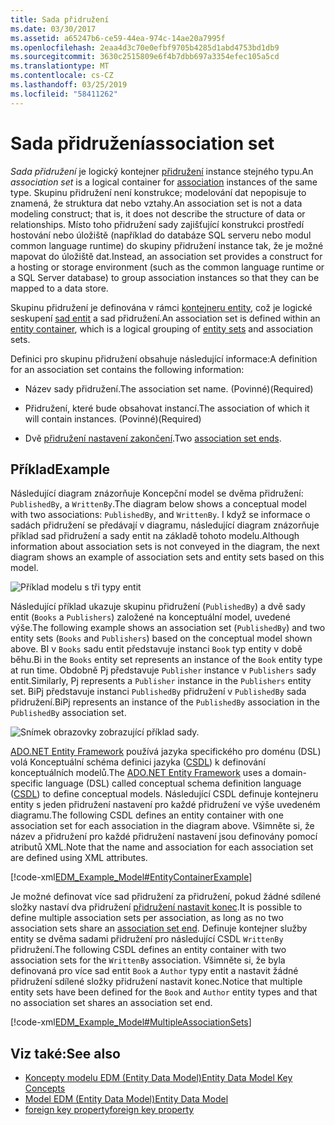 ```yaml
---
title: Sada přidružení
ms.date: 03/30/2017
ms.assetid: a65247b6-ce59-44ea-974c-14ae20a7995f
ms.openlocfilehash: 2eaa4d3c70e0efbf9705b4285d1abd4753bd1db9
ms.sourcegitcommit: 3630c2515809e6f4b7dbb697a3354efec105a5cd
ms.translationtype: MT
ms.contentlocale: cs-CZ
ms.lasthandoff: 03/25/2019
ms.locfileid: "58411262"
---
```

# <a name="association-set"></a><span data-ttu-id="0dbd2-102">Sada přidružení</span><span class="sxs-lookup"><span data-stu-id="0dbd2-102">association set</span></span>
<span data-ttu-id="0dbd2-103">*Sada přidružení* je logický kontejner [přidružení](../../../../docs/framework/data/adonet/association-type.md) instance stejného typu.</span><span class="sxs-lookup"><span data-stu-id="0dbd2-103">An *association set* is a logical container for [association](../../../../docs/framework/data/adonet/association-type.md) instances of the same type.</span></span> <span data-ttu-id="0dbd2-104">Skupinu přidružení není konstrukce; modelování dat nepopisuje to znamená, že struktura dat nebo vztahy.</span><span class="sxs-lookup"><span data-stu-id="0dbd2-104">An association set is not a data modeling construct; that is, it does not describe the structure of data or relationships.</span></span> <span data-ttu-id="0dbd2-105">Místo toho přidružení sady zajišťující konstrukci prostředí hostování nebo úložiště (například do databáze SQL serveru nebo modul common language runtime) do skupiny přidružení instance tak, že je možné mapovat do úložiště dat.</span><span class="sxs-lookup"><span data-stu-id="0dbd2-105">Instead, an association set provides a construct for a hosting or storage environment (such as the common language runtime or a SQL Server database) to group association instances so that they can be mapped to a data store.</span></span>  
  
 <span data-ttu-id="0dbd2-106">Skupinu přidružení je definována v rámci [kontejneru entity](../../../../docs/framework/data/adonet/entity-container.md), což je logické seskupení [sad entit](../../../../docs/framework/data/adonet/entity-set.md) a sad přidružení.</span><span class="sxs-lookup"><span data-stu-id="0dbd2-106">An association set is defined within an [entity container](../../../../docs/framework/data/adonet/entity-container.md), which is a logical grouping of [entity sets](../../../../docs/framework/data/adonet/entity-set.md) and association sets.</span></span>  
  
 <span data-ttu-id="0dbd2-107">Definici pro skupinu přidružení obsahuje následující informace:</span><span class="sxs-lookup"><span data-stu-id="0dbd2-107">A definition for an association set contains the following information:</span></span>  
  
-   <span data-ttu-id="0dbd2-108">Název sady přidružení.</span><span class="sxs-lookup"><span data-stu-id="0dbd2-108">The association set name.</span></span> <span data-ttu-id="0dbd2-109">(Povinné)</span><span class="sxs-lookup"><span data-stu-id="0dbd2-109">(Required)</span></span>  
  
-   <span data-ttu-id="0dbd2-110">Přidružení, které bude obsahovat instancí.</span><span class="sxs-lookup"><span data-stu-id="0dbd2-110">The association of which it will contain instances.</span></span> <span data-ttu-id="0dbd2-111">(Povinné)</span><span class="sxs-lookup"><span data-stu-id="0dbd2-111">(Required)</span></span>  
  
-   <span data-ttu-id="0dbd2-112">Dvě [přidružení nastavení zakončení](../../../../docs/framework/data/adonet/association-set-end.md).</span><span class="sxs-lookup"><span data-stu-id="0dbd2-112">Two [association set ends](../../../../docs/framework/data/adonet/association-set-end.md).</span></span>  
  
## <a name="example"></a><span data-ttu-id="0dbd2-113">Příklad</span><span class="sxs-lookup"><span data-stu-id="0dbd2-113">Example</span></span>  
 <span data-ttu-id="0dbd2-114">Následující diagram znázorňuje Koncepční model se dvěma přidružení: `PublishedBy`, a `WrittenBy`.</span><span class="sxs-lookup"><span data-stu-id="0dbd2-114">The diagram below shows a conceptual model with two associations: `PublishedBy`, and `WrittenBy`.</span></span> <span data-ttu-id="0dbd2-115">I když se informace o sadách přidružení se předávají v diagramu, následující diagram znázorňuje příklad sad přidružení a sady entit na základě tohoto modelu.</span><span class="sxs-lookup"><span data-stu-id="0dbd2-115">Although information about association sets is not conveyed in the diagram, the next diagram shows an example of association sets and entity sets based on this model.</span></span>  
  
 ![Příklad modelu s tři typy entit](./media/association-set/example-model-three-entity-types.gif)  
  
 <span data-ttu-id="0dbd2-117">Následující příklad ukazuje skupinu přidružení (`PublishedBy`) a dvě sady entit (`Books` a `Publishers`) založené na konceptuální model, uvedené výše.</span><span class="sxs-lookup"><span data-stu-id="0dbd2-117">The following example shows an association set (`PublishedBy`) and two entity sets (`Books` and `Publishers`) based on the conceptual model shown above.</span></span> <span data-ttu-id="0dbd2-118">BI v `Books` sadu entit představuje instanci `Book` typ entity v době běhu.</span><span class="sxs-lookup"><span data-stu-id="0dbd2-118">Bi in the `Books` entity set represents an instance of the `Book` entity type at run time.</span></span> <span data-ttu-id="0dbd2-119">Obdobně Pj představuje `Publisher` instance v `Publishers` sady entit.</span><span class="sxs-lookup"><span data-stu-id="0dbd2-119">Similarly, Pj represents a `Publisher` instance in the `Publishers` entity set.</span></span> <span data-ttu-id="0dbd2-120">BiPj představuje instanci `PublishedBy` přidružení v `PublishedBy` sada přidružení.</span><span class="sxs-lookup"><span data-stu-id="0dbd2-120">BiPj represents an instance of the `PublishedBy` association in the `PublishedBy` association set.</span></span>  
  
 ![Snímek obrazovky zobrazující příklad sady.](./media/association-set/sets-example-association.gif)  
  
 <span data-ttu-id="0dbd2-122">[ADO.NET Entity Framework](../../../../docs/framework/data/adonet/ef/index.md) používá jazyka specifického pro doménu (DSL) volá Konceptuální schéma definici jazyka ([CSDL](../../../../docs/framework/data/adonet/ef/language-reference/csdl-specification.md)) k definování konceptuálních modelů.</span><span class="sxs-lookup"><span data-stu-id="0dbd2-122">The [ADO.NET Entity Framework](../../../../docs/framework/data/adonet/ef/index.md) uses a domain-specific language (DSL) called conceptual schema definition language ([CSDL](../../../../docs/framework/data/adonet/ef/language-reference/csdl-specification.md)) to define conceptual models.</span></span> <span data-ttu-id="0dbd2-123">Následující CSDL definuje kontejneru entity s jeden přidružení nastavení pro každé přidružení ve výše uvedeném diagramu.</span><span class="sxs-lookup"><span data-stu-id="0dbd2-123">The following CSDL defines an entity container with one association set for each association in the diagram above.</span></span> <span data-ttu-id="0dbd2-124">Všimněte si, že název a přidružení pro každé přidružení nastavení jsou definovány pomocí atributů XML.</span><span class="sxs-lookup"><span data-stu-id="0dbd2-124">Note that the name and association for each association set are defined using XML attributes.</span></span>  
  
 [!code-xml[EDM_Example_Model#EntityContainerExample](../../../../samples/snippets/xml/VS_Snippets_Data/edm_example_model/xml/books.edmx#entitycontainerexample)]  
  
 <span data-ttu-id="0dbd2-125">Je možné definovat více sad přidružení za přidružení, pokud žádné sdílené složky nastaví dva přidružení [přidružení nastavit konec](../../../../docs/framework/data/adonet/association-set-end.md).</span><span class="sxs-lookup"><span data-stu-id="0dbd2-125">It is possible to define multiple association sets per association, as long as no two association sets share an [association set end](../../../../docs/framework/data/adonet/association-set-end.md).</span></span> <span data-ttu-id="0dbd2-126">Definuje kontejner služby entity se dvěma sadami přidružení pro následující CSDL `WrittenBy` přidružení.</span><span class="sxs-lookup"><span data-stu-id="0dbd2-126">The following CSDL defines an entity container with two association sets for the `WrittenBy` association.</span></span> <span data-ttu-id="0dbd2-127">Všimněte si, že byla definovaná pro více sad entit `Book` a `Author` typy entit a nastavit žádné přidružení sdílené složky přidružení nastavit konec.</span><span class="sxs-lookup"><span data-stu-id="0dbd2-127">Notice that multiple entity sets have been defined for the `Book` and `Author` entity types and that no association set shares an association set end.</span></span>  
  
 [!code-xml[EDM_Example_Model#MultipleAssociationSets](../../../../samples/snippets/xml/VS_Snippets_Data/edm_example_model/xml/books3.edmx#multipleassociationsets)]  
  
## <a name="see-also"></a><span data-ttu-id="0dbd2-128">Viz také:</span><span class="sxs-lookup"><span data-stu-id="0dbd2-128">See also</span></span>
- [<span data-ttu-id="0dbd2-129">Koncepty modelu EDM (Entity Data Model)</span><span class="sxs-lookup"><span data-stu-id="0dbd2-129">Entity Data Model Key Concepts</span></span>](../../../../docs/framework/data/adonet/entity-data-model-key-concepts.md)
- [<span data-ttu-id="0dbd2-130">Model EDM (Entity Data Model)</span><span class="sxs-lookup"><span data-stu-id="0dbd2-130">Entity Data Model</span></span>](../../../../docs/framework/data/adonet/entity-data-model.md)
- [<span data-ttu-id="0dbd2-131">foreign key property</span><span class="sxs-lookup"><span data-stu-id="0dbd2-131">foreign key property</span></span>](../../../../docs/framework/data/adonet/foreign-key-property.md)
